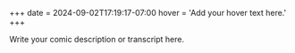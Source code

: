 +++
date = 2024-09-02T17:19:17-07:00
hover = 'Add your hover text here.'
+++

Write your comic description or transcript here.
